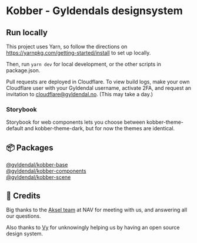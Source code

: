 # Kobber - Gyldendals designsystem

## Run locally

This project uses Yarn, so follow the directions on https://yarnpkg.com/getting-started/install to set up locally.

Then, run `yarn dev` for local development, or the other scripts in package.json.

Pull requests are deployed in Cloudflare. To view build logs, make your own Cloudflare user with your Gyldendal username, activate 2FA, and request an invitation to cloudflare@gyldendal.no. (This may take a day.)

### Storybook

Storybook for web components lets you choose between kobber-theme-default and kobber-theme-dark, but for now the themes are identical.

## 📦 Packages

[@gyldendal/kobber-base](./packages/kobber-base/README.md)
<br />
[@gyldendal/kobber-components](./packages/kobber-components/README.md)
<br />
[@gyldendal/kobber-scene](./packages/kobber-scene/README.md)

## 🙏 Credits

Big thanks to the [Aksel team](https://aksel.nav.no) at NAV for meeting with us, and answering all our questions.

Also thanks to [Vy](https://spor.vy.no) for unknowingly helping us by having an open source design system.
